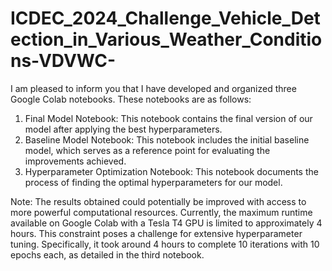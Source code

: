 # ICDEC_2024_Challenge_Vehicle_Detection_in_Various_Weather_Conditions-VDVWC-

I am pleased to inform you that I have developed and organized three Google Colab notebooks. These notebooks are as follows:

1. Final Model Notebook: This notebook contains the final version of our model after applying the best hyperparameters.
2. Baseline Model Notebook: This notebook includes the initial baseline model, which serves as a reference point for evaluating the improvements achieved.
3. Hyperparameter Optimization Notebook: This notebook documents the process of finding the optimal hyperparameters for our model.

Note: The results obtained could potentially be improved with access to more powerful computational resources. Currently, the maximum runtime available on Google Colab with a Tesla T4 GPU is limited to approximately 4 hours. This constraint poses a challenge for extensive hyperparameter tuning. Specifically, it took around 4 hours to complete 10 iterations with 10 epochs each, as detailed in the third notebook.
